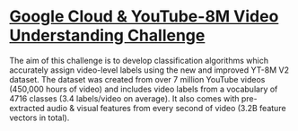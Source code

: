 # [Google Cloud & YouTube-8M Video Understanding Challenge](https://www.kaggle.com/c/youtube8m#getting-started-with-google-cloud)

The aim of this challenge is to develop classification algorithms which accurately assign video-level labels using the new and improved YT-8M V2 dataset. The dataset was created from over 7 million YouTube videos (450,000 hours of video) and includes video labels from a vocabulary of 4716 classes (3.4 labels/video on average). It also comes with pre-extracted audio & visual features from every second of video (3.2B feature vectors in total).
